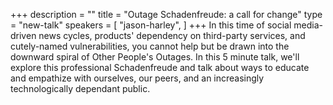 +++
description = ""
title = "Outage Schadenfreude: a call for change"
type = "new-talk"
speakers = [
        "jason-harley",
]
+++
In this time of social media-driven news cycles, products' dependency on third-party services, and cutely-named vulnerabilities, you cannot help but be drawn into the downward spiral of Other People's Outages. In this 5 minute talk, we'll explore this professional Schadenfreude and talk about ways to educate and empathize with ourselves, our peers, and an increasingly technologically dependant public.